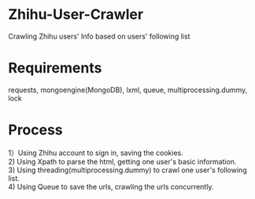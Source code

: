 # Zhihu-User-Crawler
Crawling Zhihu users' Info based on users' following list
# Requirements
requests, mongoengine(MongoDB), lxml, queue, multiprocessing.dummy, lock
# Process
1）Using Zhihu account to sign in, saving the cookies.<br>
2) Using Xpath to parse the html, getting one user's basic information.<br>
3) Using threading(multiprocessing.dummy) to crawl one user's following list.<br>
4) Using Queue to save the urls, crawling the urls concurrently.
